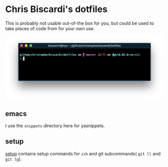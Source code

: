 # Chris Biscardi's dotfiles

This is probably not usable out-of-the box for you, but could be used to take
pieces of code from for your own use.

![screenshot](./_imgs/screenshot_zsh.png)

## emacs

I use the `snippets` directory here for yasnippets.

## setup

[setup](https://github.com/ChristopherBiscardi/dotfiles/blob/master/setup)
contains setup commands for `zsh` and git subcommands( `git ll` and `git lg`).
